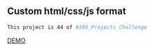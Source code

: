 ## Custom html/css/js format

```bash
This project is 44 of #100_Projects_Challenge
```

[DEMO](https://100.yablonev.art/44)
